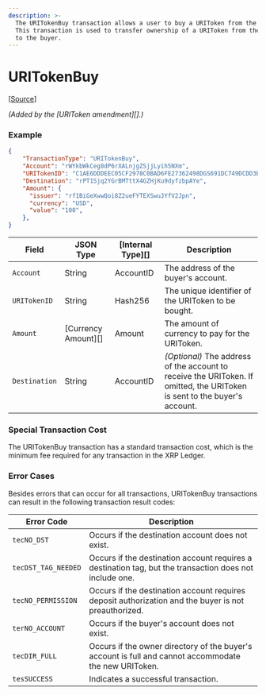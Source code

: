 ```yaml
---
description: >-
  The URITokenBuy transaction allows a user to buy a URIToken from the issuer.
  This transaction is used to transfer ownership of a URIToken from the issuer
  to the buyer.
---
```


# URITokenBuy

\[[Source](https://github.com/Xahau/xahaud/blob/dev/src/ripple/app/tx/impl/URIToken.cpp)]

_(Added by the \[URIToken amendment]\[].)_

### Example

```json
{
    "TransactionType": "URITokenBuy",
    "Account": "rWYkbWkCeg8dP6rXALnjgZSjjLyih5NXm",
    "URITokenID": "C1AE6DDDEEC05CF2978C0BAD6FE27362498DGS691DC749DCDD3B95992978C0BA",
    "Destination": "rPT1Sjq2YGrBMTttX4GZHjKu9dyfzbpAYe",
    "Amount": {
      "issuer": "rf1BiGeXwwQoi8Z2ueFYTEXSwuJYfV2Jpn",
      "currency": "USD",
      "value": "100",
    },
}
```

| Field         | JSON Type             | \[Internal Type]\[] | Description                                                                                                               |
| ------------- | --------------------- | ------------------- | ------------------------------------------------------------------------------------------------------------------------- |
| `Account`     | String                | AccountID           | The address of the buyer's account.                                                                                       |
| `URITokenID`  | String                | Hash256             | The unique identifier of the URIToken to be bought.                                                                       |
| `Amount`      | \[Currency Amount]\[] | Amount              | The amount of currency to pay for the URIToken.                                                                           |
| `Destination` | String                | AccountID           | _(Optional)_ The address of the account to receive the URIToken. If omitted, the URIToken is sent to the buyer's account. |

### Special Transaction Cost

The URITokenBuy transaction has a standard transaction cost, which is the minimum fee required for any transaction in the XRP Ledger.

### Error Cases

Besides errors that can occur for all transactions, URITokenBuy transactions can result in the following transaction result codes:

| Error Code          | Description                                                                                             |
| ------------------- | ------------------------------------------------------------------------------------------------------- |
| `tecNO_DST`         | Occurs if the destination account does not exist.                                                       |
| `tecDST_TAG_NEEDED` | Occurs if the destination account requires a destination tag, but the transaction does not include one. |
| `tecNO_PERMISSION`  | Occurs if the destination account requires deposit authorization and the buyer is not preauthorized.    |
| `terNO_ACCOUNT`     | Occurs if the buyer's account does not exist.                                                           |
| `tecDIR_FULL`       | Occurs if the owner directory of the buyer's account is full and cannot accommodate the new URIToken.   |
| `tesSUCCESS`        | Indicates a successful transaction.                                                                     |
